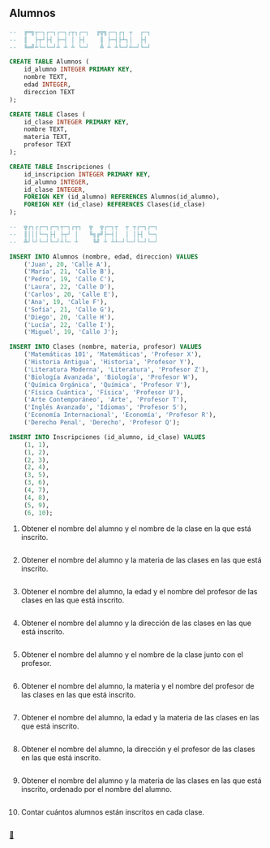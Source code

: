 ## Alumnos

```sql
--  ╔═╗┬─┐┌─┐┌─┐┌┬┐┌─┐  ╔╦╗┌─┐┌┐ ┬  ┌─┐
--  ║  ├┬┘├┤ ├─┤ │ ├┤    ║ ├─┤├┴┐│  ├┤ 
--  ╚═╝┴└─└─┘┴ ┴ ┴ └─┘   ╩ ┴ ┴└─┘┴─┘└─┘

CREATE TABLE Alumnos (
    id_alumno INTEGER PRIMARY KEY,
    nombre TEXT,
    edad INTEGER,
    direccion TEXT
);

CREATE TABLE Clases (
    id_clase INTEGER PRIMARY KEY,
    nombre TEXT,
    materia TEXT,
    profesor TEXT
);

CREATE TABLE Inscripciones (
    id_inscripcion INTEGER PRIMARY KEY,
    id_alumno INTEGER,
    id_clase INTEGER,
    FOREIGN KEY (id_alumno) REFERENCES Alumnos(id_alumno),
    FOREIGN KEY (id_clase) REFERENCES Clases(id_clase)
);

--  ╦┌┐┌┌─┐┌─┐┬─┐┌┬┐  ╦  ╦┌─┐┬  ┬ ┬┌─┐┌─┐
--  ║│││└─┐├┤ ├┬┘ │   ╚╗╔╝├─┤│  │ │├┤ └─┐
--  ╩┘└┘└─┘└─┘┴└─ ┴    ╚╝ ┴ ┴┴─┘└─┘└─┘└─┘

INSERT INTO Alumnos (nombre, edad, direccion) VALUES
    ('Juan', 20, 'Calle A'),
    ('María', 21, 'Calle B'),
    ('Pedro', 19, 'Calle C'),
    ('Laura', 22, 'Calle D'),
    ('Carlos', 20, 'Calle E'),
    ('Ana', 19, 'Calle F'),
    ('Sofía', 21, 'Calle G'),
    ('Diego', 20, 'Calle H'),
    ('Lucía', 22, 'Calle I'),
    ('Miguel', 19, 'Calle J');

INSERT INTO Clases (nombre, materia, profesor) VALUES
    ('Matemáticas 101', 'Matemáticas', 'Profesor X'),
    ('Historia Antigua', 'Historia', 'Profesor Y'),
    ('Literatura Moderna', 'Literatura', 'Profesor Z'),
    ('Biología Avanzada', 'Biología', 'Profesor W'),
    ('Química Orgánica', 'Química', 'Profesor V'),
    ('Física Cuántica', 'Física', 'Profesor U'),
    ('Arte Contemporáneo', 'Arte', 'Profesor T'),
    ('Inglés Avanzado', 'Idiomas', 'Profesor S'),
    ('Economía Internacional', 'Economía', 'Profesor R'),
    ('Derecho Penal', 'Derecho', 'Profesor Q');

INSERT INTO Inscripciones (id_alumno, id_clase) VALUES
    (1, 1), 
    (1, 2), 
    (2, 3), 
    (2, 4), 
    (3, 5), 
    (3, 6), 
    (4, 7), 
    (4, 8), 
    (5, 9), 
    (6, 10); 
```

1. Obtener el nombre del alumno y el nombre de la clase en la que está inscrito.

    ```sql
    
    ```
2. Obtener el nombre del alumno y la materia de las clases en las que está inscrito.

    ```sql
    
    ```
3. Obtener el nombre del alumno, la edad y el nombre del profesor de las clases en las que está inscrito.

    ```sql
    
    ```
4. Obtener el nombre del alumno y la dirección de las clases en las que está inscrito.

    ```sql
    
    ```
5. Obtener el nombre del alumno y el nombre de la clase junto con el profesor.

    ```sql
    
    ```
6. Obtener el nombre del alumno, la materia y el nombre del profesor de las clases en las que está inscrito.

    ```sql
    
    ```
7. Obtener el nombre del alumno, la edad y la materia de las clases en las que está inscrito.

    ```sql
    
    ```
8. Obtener el nombre del alumno, la dirección y el profesor de las clases en las que está inscrito.

    ```sql
    
    ```
9. Obtener el nombre del alumno y la materia de las clases en las que está inscrito, ordenado por el nombre del alumno.

    ```sql
    
    ```
10. Contar cuántos alumnos están inscritos en cada clase.

    ```sql
    
    ```

<link rel="stylesheet" href="./../../../README.css">
<a class="scrollup" href="#top">&#x1F53C</a>